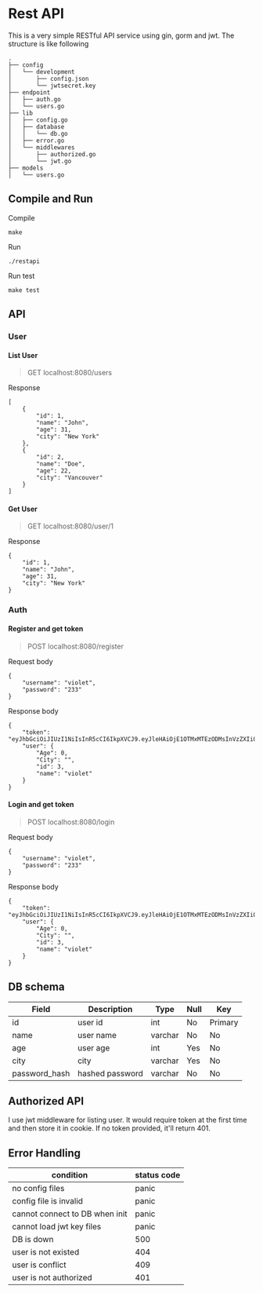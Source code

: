 # Rest API
This is a very simple RESTful API service using gin, gorm and jwt.
The structure is like following
```
.
├── config
│   └── development
│       ├── config.json
│       └── jwtsecret.key
├── endpoint
│   ├── auth.go
│   └── users.go
├── lib
│   ├── config.go
│   ├── database
│   │   └── db.go
│   ├── error.go
│   └── middlewares
│       ├── authorized.go
│       └── jwt.go
├── models
│   └── users.go
```

## Compile and Run
Compile
```
make
```
Run
```
./restapi
```
Run test
```
make test
```
## API
### User
#### List User
> GET localhost:8080/users

Response
```
[
    {
        "id": 1,
        "name": "John",
        "age": 31,
        "city": "New York"
    },
    {
        "id": 2,
        "name": "Doe",
        "age": 22,
        "city": "Vancouver"
    }
]
```
#### Get User
> GET localhost:8080/user/1

Response
```
{
    "id": 1,
    "name": "John",
    "age": 31,
    "city": "New York"
}
```
### Auth
#### Register and get token
> POST localhost:8080/register

Request body
```
{
    "username": "violet",
    "password": "233"
}
```
Response body
```
{
    "token": "eyJhbGciOiJIUzI1NiIsInR5cCI6IkpXVCJ9.eyJleHAiOjE1OTMxMTEzODMsInVzZXIiOnsiQWdlIjowLCJDaXR5IjoiIiwiaWQiOjMsIm5hbWUiOiJ2aW9sZXQifX0.DFZ7REZuUlJife4cZ3_fSC94TV54R0Yemh6smq1zQt0",
    "user": {
        "Age": 0,
        "City": "",
        "id": 3,
        "name": "violet"
    }
}
```
#### Login and get token
> POST localhost:8080/login

Request body
```
{
    "username": "violet",
    "password": "233"
}
```
Response body
```
{
    "token": "eyJhbGciOiJIUzI1NiIsInR5cCI6IkpXVCJ9.eyJleHAiOjE1OTMxMTEzODMsInVzZXIiOnsiQWdlIjowLCJDaXR5IjoiIiwiaWQiOjMsIm5hbWUiOiJ2aW9sZXQifX0.DFZ7REZuUlJife4cZ3_fSC94TV54R0Yemh6smq1zQt0",
    "user": {
        "Age": 0,
        "City": "",
        "id": 3,
        "name": "violet"
    }
}
```
## DB schema
| Field | Description | Type | Null | Key |
| ------- | ------------- | ------ | ------ | ----- |
| id    | user id     | int  | No   | Primary |
| name  | user name   | varchar | No  | No |
| age   | user age    | int     | Yes | No |
| city  | city        | varchar | Yes | No |
| password_hash | hashed password | varchar | No | No |

## Authorized API
I use jwt middleware for listing user. It would require token at the first time and then store it in cookie. If no token provided, it'll return 401.

## Error Handling
| condition | status code |
|---|---|
| no config files | panic |
| config file is invalid | panic |
| cannot connect to DB when init | panic |
| cannot load jwt key files | panic |
| DB is down | 500 |
| user is not existed | 404 |
| user is conflict | 409 |
| user is not authorized | 401 |